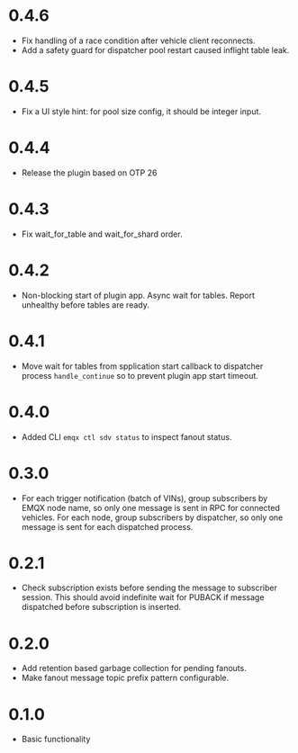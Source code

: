 # 0.4.6

- Fix handling of a race condition after vehicle client reconnects.
- Add a safety guard for dispatcher pool restart caused inflight table leak.

# 0.4.5

- Fix a UI style hint: for pool size config, it should be integer input.

# 0.4.4

- Release the plugin based on OTP 26

# 0.4.3

- Fix wait_for_table and wait_for_shard order.

# 0.4.2

- Non-blocking start of plugin app. Async wait for tables. Report unhealthy before tables are ready.

# 0.4.1

- Move wait for tables from spplication start callback to dispatcher process `handle_continue` so to prevent plugin app start timeout.

# 0.4.0

- Added CLI `emqx ctl sdv status` to inspect fanout status.

# 0.3.0

- For each trigger notification (batch of VINs), group subscribers by EMQX node name,
  so only one message is sent in RPC for connected vehicles.
  For each node, group subscribers by dispatcher, so only one message is sent for
  each dispatched process.

# 0.2.1

- Check subscription exists before sending the message to subscriber session.
  This should avoid indefinite wait for PUBACK if message dispatched before subscription is inserted.

# 0.2.0

- Add retention based garbage collection for pending fanouts.
- Make fanout message topic prefix pattern configurable.

# 0.1.0

- Basic functionality
